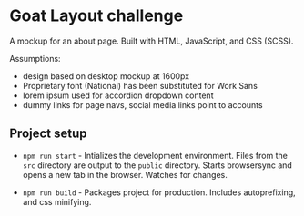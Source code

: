 # Goat Layout challenge
A mockup for an about page. Built with HTML, JavaScript, and CSS (SCSS).

Assumptions:
- design based on desktop mockup at 1600px
- Proprietary font (National) has been substituted for Work Sans
- lorem ipsum used for accordion dropdown content
- dummy links for page navs, social media links point to accounts

## Project setup
- `npm run start` - Intializes the development environment. Files from the `src` directory are output to the `public` directory. Starts browsersync and opens a new tab in the browser. Watches for changes.

- `npm run build` - Packages project for production. Includes autoprefixing, and css minifying.
